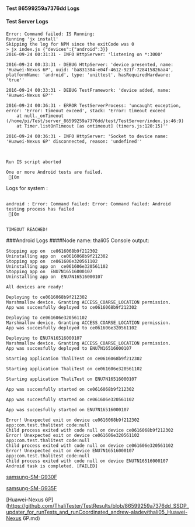 #### Test 86599259a7376dd Logs

#### Test Server Logs
```
Error: Command failed: IS Running:
Running 'jx install'
Skipping the log for NPM since the exitCode was 0
> jx index.js {"devices":{"android":3}}
2016-09-24 00:31:31 - INFO HttpServer: 'listening on *:3000'

2016-09-24 00:33:31 - DEBUG HttpServer: 'device presented, name: 'Huawei-Nexus 6P', uuid: 'ba831384-e04f-4612-921f-728415826aa4', platformName: 'android', type: 'unittest', hasRequiredHardware: 'true''

2016-09-24 00:33:31 - DEBUG TestFramework: 'device added, name: 'Huawei-Nexus 6P''

2016-09-24 00:36:31 - ERROR TestServerProcess: 'uncaught exception, error: 'Error: timeout exceed', stack: 'Error: timeout exceed
    at null._onTimeout (/home/pi/Test/server_86599259a7376dd/test/TestServer/index.js:46:9)
    at Timer.listOnTimeout [as ontimeout] (timers.js:120:15)''

2016-09-24 00:36:31 - INFO HttpServer: 'Socket to device name: 'Huawei-Nexus 6P' disconnected, reason: 'undefined''


 
Run IS script aborted
 
One or more Android tests are failed.
 [0m

```


Logs for system : 
```

android : Error: Command failed: Error: Command failed: Android testing process has failed
 [0m


TIMEOUT REACHED!
```
###Android Logs
####Node name: thali05
Console output:
```
Stopping app on  ce0616068b9f212302
Uninstalling app on  ce0616068b9f212302
Stopping app on  ce061606e320561102
Uninstalling app on  ce061606e320561102
Stopping app on  ENU7N16516000107
Uninstalling app on  ENU7N16516000107

All devices are ready!

Deploying to ce0616068b9f212302
Marshmallow device. Granting ACCESS_COARSE_LOCATION permission.
App was succesfully deployed to ce0616068b9f212302

Deploying to ce061606e320561102
Marshmallow device. Granting ACCESS_COARSE_LOCATION permission.
App was succesfully deployed to ce061606e320561102

Deploying to ENU7N16516000107
Marshmallow device. Granting ACCESS_COARSE_LOCATION permission.
App was succesfully deployed to ENU7N16516000107

Starting application ThaliTest on ce0616068b9f212302

Starting application ThaliTest on ce061606e320561102

Starting application ThaliTest on ENU7N16516000107

App was succesfully started on ce0616068b9f212302

App was succesfully started on ce061606e320561102

App was succesfully started on ENU7N16516000107

Error! Unexpected exit on device ce0616068b9f212302 app:com.test.thalitest code:null 
Child process exited with code null on device ce0616068b9f212302
Error! Unexpected exit on device ce061606e320561102 app:com.test.thalitest code:null 
Child process exited with code null on device ce061606e320561102
Error! Unexpected exit on device ENU7N16516000107 app:com.test.thalitest code:null 
Child process exited with code null on device ENU7N16516000107
Android task is completed. [FAILED]
```
[samsung-SM-G930F](https://github.com/ThaliTester/TestResults/blob/86599259a7376dd_SSDP_updater_for_runTests_and_runCoordinated_andrew-aladev/thali05_samsung-SM-G930F.md)

[samsung-SM-G935F](https://github.com/ThaliTester/TestResults/blob/86599259a7376dd_SSDP_updater_for_runTests_and_runCoordinated_andrew-aladev/thali05_samsung-SM-G935F.md)

[Huawei-Nexus 6P](https://github.com/ThaliTester/TestResults/blob/86599259a7376dd_SSDP_updater_for_runTests_and_runCoordinated_andrew-aladev/thali05_Huawei-Nexus 6P.md)




